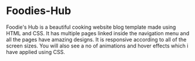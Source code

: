 # Foodies-Hub
 Foodie's Hub is a beautiful cooking website blog template made using HTML and CSS. It has multiple pages linked inside the navigation menu and all the pages have amazing designs. It is responsive according to all of the screen sizes. You will also see a no of animations and hover effects which i have applied using CSS.
